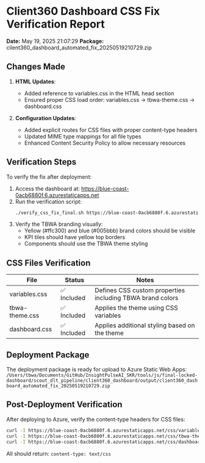# Client360 Dashboard CSS Fix Verification Report

**Date:** May 19, 2025 21:07:29
**Package:** client360_dashboard_automated_fix_20250519210729.zip

## Changes Made

1. **HTML Updates**:
   - Added reference to variables.css in the HTML head section
   - Ensured proper CSS load order: variables.css → tbwa-theme.css → dashboard.css

2. **Configuration Updates**:
   - Added explicit routes for CSS files with proper content-type headers
   - Updated MIME type mappings for all file types
   - Enhanced Content Security Policy to allow necessary resources

## Verification Steps

To verify the fix after deployment:

1. Access the dashboard at: https://blue-coast-0acb6880f.6.azurestaticapps.net
2. Run the verification script:
   ```bash
   ./verify_css_fix_final.sh https://blue-coast-0acb6880f.6.azurestaticapps.net
   ```
3. Verify the TBWA branding visually:
   - Yellow (#ffc300) and blue (#005bbb) brand colors should be visible
   - KPI tiles should have yellow top borders
   - Components should use the TBWA theme styling

## CSS Files Verification

| File | Status | Notes |
|------|--------|-------|
| variables.css | ✅ Included | Defines CSS custom properties including TBWA brand colors |
| tbwa-theme.css | ✅ Included | Applies the theme using CSS variables |
| dashboard.css | ✅ Included | Applies additional styling based on the theme |

## Deployment Package

The deployment package is ready for upload to Azure Static Web Apps:
`/Users/tbwa/Documents/GitHub/InsightPulseAI_SKR/tools/js/final-locked-dashboard/scout_dlt_pipeline/client360_dashboard/output/client360_dashboard_automated_fix_20250519210729.zip`

## Post-Deployment Verification

After deploying to Azure, verify the content-type headers for CSS files:
```bash
curl -I https://blue-coast-0acb6880f.6.azurestaticapps.net/css/variables.css | grep -i content-type
curl -I https://blue-coast-0acb6880f.6.azurestaticapps.net/css/tbwa-theme.css | grep -i content-type
curl -I https://blue-coast-0acb6880f.6.azurestaticapps.net/css/dashboard.css | grep -i content-type
```

All should return: `content-type: text/css`
